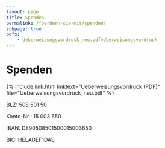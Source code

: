 ```yaml
---
layout: page
title: Spenden
permalink: /foerdern-sie-mit/spenden/
subpage: true
pdfs:
    - Ueberweisungsvordruck_neu.pdf=Überweisungsvordruck
---
```


# Spenden

{% include link.html linktext="Ueberweisungsvordruck (PDF)" file="Ueberweisungsvordruck_neu.pdf" %}

BLZ: 508 501 50

Konto-Nr.: 15 003 650

IBAN: DE90508501500015003650

BIC: HELADEF1DAS